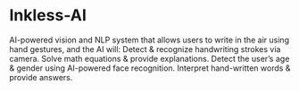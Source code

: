 # Inkless-AI
AI-powered vision and NLP system that allows users to write in the air using hand gestures, and the AI will:  Detect &amp; recognize handwriting strokes via camera.   Solve math equations &amp; provide explanations.   Detect the user’s age &amp; gender using AI-powered face recognition.  Interpret hand-written words &amp; provide answers.
